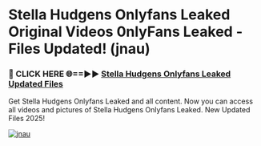 # Stella Hudgens Onlyfans Leaked Original Videos 0nlyFans Leaked - Files Updated! (jnau)

<h3>🔴 CLICK HERE 🌐==►► <a href="https://tinyurl.com/3hn5wdd3" rel="nofollow">Stella Hudgens Onlyfans Leaked Updated Files</a></h3>

Get Stella Hudgens Onlyfans Leaked and all content. Now you can access all videos and pictures of Stella Hudgens Onlyfans Leaked. New Updated Files 2025!

[![jnau](https://i.imgur.com/4HnBqBT.gif)](https://tinyurl.com/3hn5wdd3)
